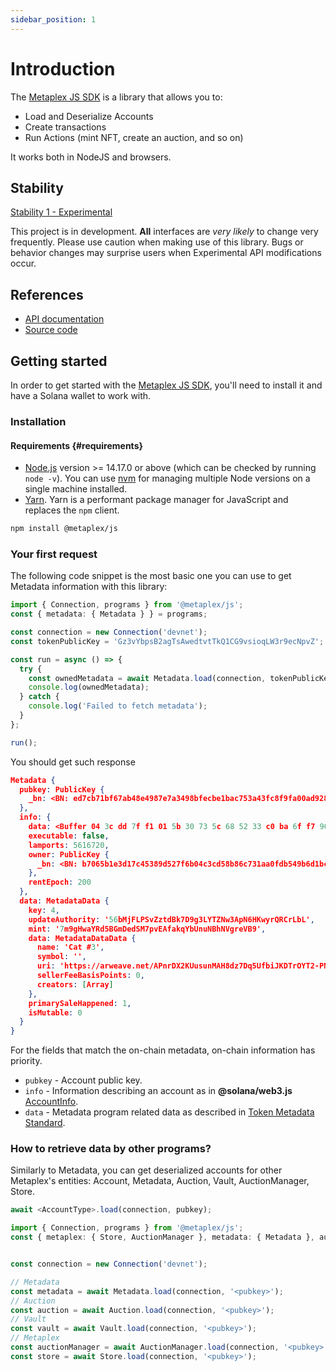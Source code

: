 ```yaml
---
sidebar_position: 1
---
```


# Introduction

The [Metaplex JS SDK][docs] is a library that allows you to:

- Load and Deserialize Accounts
- Create transactions
- Run Actions (mint NFT, create an auction, and so on)

It works both in NodeJS and browsers.

## Stability

[Stability 1 - Experimental](/stability)

This project is in development. **All** interfaces are _very likely_ to change very frequently. Please use caution when making use of this library. Bugs or behavior changes may surprise users when Experimental API modifications occur.

## References

- [API documentation][docs]
- [Source code][github]

## Getting started

In order to get started with the [Metaplex JS SDK][docs], you'll need to install it and have a Solana wallet to work with.

### Installation

#### Requirements {#requirements}

- [Node.js](https://nodejs.org/en/download/) version >= 14.17.0 or above (which can be checked by running `node -v`). You can use [nvm](https://github.com/nvm-sh/nvm) for managing multiple Node versions on a single machine installed.
- [Yarn](https://yarnpkg.com/en/). Yarn is a performant package manager for JavaScript and replaces the `npm` client.

```sh
npm install @metaplex/js
```

### Your first request

The following code snippet is the most basic one you can use to get Metadata information with this library:

```ts
import { Connection, programs } from '@metaplex/js';
const { metadata: { Metadata } } = programs;

const connection = new Connection('devnet');
const tokenPublicKey = 'Gz3vYbpsB2agTsAwedtvtTkQ1CG9vsioqLW3r9ecNpvZ';

const run = async () => {
  try {
    const ownedMetadata = await Metadata.load(connection, tokenPublicKey);
    console.log(ownedMetadata);
  } catch {
    console.log('Failed to fetch metadata');
  }
};

run();
```

You should get such response

```json
Metadata {
  pubkey: PublicKey {
    _bn: <BN: ed7cb71bf67ab48e4987e7a3498bfecbe1bac753a43fc8f9fa00ad9289bb78d6>
  },
  info: {
    data: <Buffer 04 3c dd 7f f1 01 5b 30 73 5c 68 52 33 c0 ba 6f f7 90 d7 32 cc ff 87 9f 82 87 2b 6c d1 9a 06 18 0b 64 75 7d 20 c2 d3 ff bc c6 c5 be f5 24 7b 26 8e d5 ... 629 more bytes>,
    executable: false,
    lamports: 5616720,
    owner: PublicKey {
      _bn: <BN: b7065b1e3d17c45389d527f6b04c3cd58b86c731aa0fdb549b6d1bc03f82946>
    },
    rentEpoch: 200
  },
  data: MetadataData {
    key: 4,
    updateAuthority: '56bMjFLPSvZztdBk7D9g3LYTZNw3ApN6HKwyrQRCrLbL',
    mint: '7m9gHwaYRd5BGmDedSM7pvEAfakqYbUnuNBhNVgreVB9',
    data: MetadataDataData {
      name: 'Cat #3',
      symbol: '',
      uri: 'https://arweave.net/APnrDX2KUusunMAH8dz7Dq5UfbiJKDTrOYT2-PNMuDw',
      sellerFeeBasisPoints: 0,
      creators: [Array]
    },
    primarySaleHappened: 1,
    isMutable: 0
  }
}
```

For the fields that match the on-chain metadata, on-chain information has priority.

- `pubkey` - Account public key.
- `info` -  Information describing an account as in **@solana/web3.js** [AccountInfo](https://solana-labs.github.io/solana-web3.js/modules.html#AccountInfo).
- `data` - Metadata program related data as described in [Token Metadata Standard](/token-metadata/specification).


### How to retrieve data by other programs?

Similarly to Metadata, you can get deserialized accounts for other Metaplex's entities: Account, Metadata, Auction, Vault, AuctionManager, Store.

```ts
await <AccountType>.load(connection, pubkey);
```

```ts
import { Connection, programs } from '@metaplex/js';
const { metaplex: { Store, AuctionManager }, metadata: { Metadata }, auction: { Auction }, vault: { Vault } } = programs;


const connection = new Connection('devnet');

// Metadata
const metadata = await Metadata.load(connection, '<pubkey>');
// Auction
const auction = await Auction.load(connection, '<pubkey>');
// Vault
const vault = await Vault.load(connection, '<pubkey>');
// Metaplex
const auctionManager = await AuctionManager.load(connection, '<pubkey>');
const store = await Store.load(connection, '<pubkey>');
```

[github]: https://github.com/metaplex-foundation/js
[docs]: https://metaplex-foundation.github.io/js/
